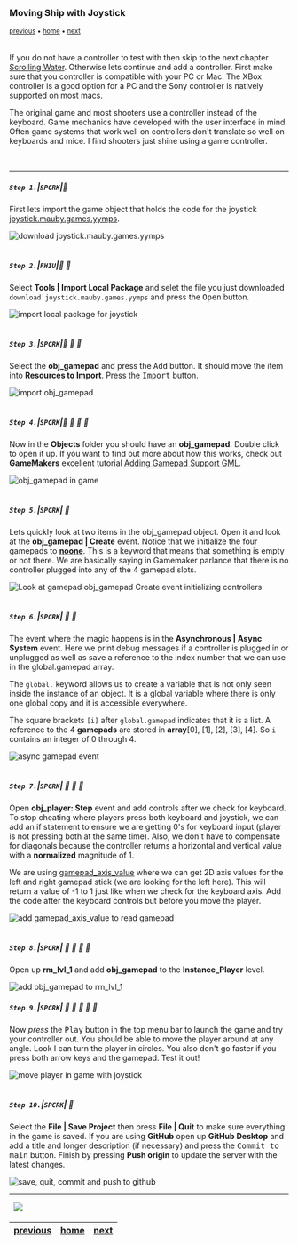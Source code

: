 <img src="https://via.placeholder.com/1000x4/45D7CA/45D7CA" alt="drawing" height="4px"/>

### Moving Ship with Joystick

<sub>[previous](../keyboard/README.md#user-content-moving-ship-with-keyboard) • [home](../README.md#user-content-gms2-top-down-shooter) • [next](../scrolling-water/README.md#user-content-scrolling-water)</sub>

<img src="https://via.placeholder.com/1000x4/45D7CA/45D7CA" alt="drawing" height="4px"/>

If you do not have a controller to test with then skip to the next chapter [Scrolling Water](scrolling-water/README.md#user-content-scrolling-water).  Otherwise lets continue and add a controller.  First make sure that you controller is compatible with your PC or Mac.  The XBox controller is a good option for a PC and the Sony controller is natively supported on most macs.

The original game and most shooters use a controller instead of the keyboard.  Game mechanics have developed with the user interface in mind.  Often game systems that work well on controllers don't translate so well on keyboards and mice.  I find shooters just shine using a game controller.

<br>

---


##### `Step 1.`\|`SPCRK`|:small_blue_diamond:

First lets import the game object that holds the code for the joystick [joystick.mauby.games.yymps](../Assets/Objects/joystick.mauby.games.yymps).

![download joystick.mauby.games.yymps](images/downloadAsset.png)

<img src="https://via.placeholder.com/500x2/45D7CA/45D7CA" alt="drawing" height="2px" alt = ""/>

##### `Step 2.`\|`FHIU`|:small_blue_diamond: :small_blue_diamond: 

Select **Tools | Import Local Package** and selet the file you just downloaded `download joystick.mauby.games.yymps` and press the <kbd>Open</kbd> button.

![import local package for joystick](images/importLocalPackage.png)

<img src="https://via.placeholder.com/500x2/45D7CA/45D7CA" alt="drawing" height="2px" alt = ""/>

##### `Step 3.`\|`SPCRK`|:small_blue_diamond: :small_blue_diamond: :small_blue_diamond:

Select the **obj_gamepad** and press the <kbd>Add</kbd> button.  It should move the item into **Resources to Import**.  Press the <kbd>Import</kbd> button.

![import obj_gamepad](images/importGamepad.png)

<img src="https://via.placeholder.com/500x2/45D7CA/45D7CA" alt="drawing" height="2px" alt = ""/>

##### `Step 4.`\|`SPCRK`|:small_blue_diamond: :small_blue_diamond: :small_blue_diamond: :small_blue_diamond:

Now in the **Objects** folder you should have an **obj_gamepad**.  Double click to open it up. If you want to find out more about how this works, check out **GameMakers** excellent tutorial [Adding Gamepad Support GML](https://marketplace.yoyogames.com/assets/5785/adding-gamepad-support-gml).

![obj_gamepad in game](images/objGamepad.png)

<img src="https://via.placeholder.com/500x2/45D7CA/45D7CA" alt="drawing" height="2px" alt = ""/>

##### `Step 5.`\|`SPCRK`| :small_orange_diamond:

Lets quickly look at two items in the obj_gamepad object.  Open it and look at the **obj_gamepad | Create** event.  Notice that we initialize the four gamepads to **[noone](https://manual.yoyogames.com/GameMaker_Language/GML_Overview/Instance_Keywords.htm)**.  This is a keyword that means that something is empty or not there.  We are basically saying in Gamemaker parlance that there is no controller plugged into any of the 4 gamepad slots.

![Look at gamepad obj_gamepad Create event initializing controllers](images/InititalizeGamepadsToNoone.png)

<img src="https://via.placeholder.com/500x2/45D7CA/45D7CA" alt="drawing" height="2px" alt = ""/>

##### `Step 6.`\|`SPCRK`| :small_orange_diamond: :small_blue_diamond:

The event where the magic happens is in the **Asynchronous | Async System** event.  Here we print debug messages if a controller is plugged in or unplugged as well as save a reference to the index number that we can use in the global.gamepad array. 

The `global.` keyword allows us to create a variable that is not only seen inside the instance of an object.  It is a global variable where there is only one global copy and it is accessible everywhere. 

The square brackets `[i]` after `global.gamepad` indicates that it is a list.  A reference to the 4 **gamepads** are stored in **array**[0], [1], [2], [3], [4]. So `i` contains an integer of 0 through 4.

![async gamepad event](images/AsyncGamepad.png)

<img src="https://via.placeholder.com/500x2/45D7CA/45D7CA" alt="drawing" height="2px" alt = ""/>

##### `Step 7.`\|`SPCRK`| :small_orange_diamond: :small_blue_diamond: :small_blue_diamond:

Open **obj_player: Step** event and add controls after we check for keyboard. To stop cheating where players press both keyboard and joystick, we can add an if statement to ensure we are getting 0's for keyboard input (player is not pressing both at the same time).  Also, we don't have to compensate for diagonals because the controller returns a horizontal and vertical value with a **normalized** magnitude of 1.

We are using [gamepad_axis_value](https://manual.yoyogames.com/GameMaker_Language/GML_Reference/Game_Input/GamePad_Input/gamepad_axis_value.htm) where we can get 2D axis values for the left and right gamepad stick (we are looking for the left here). This will return a value of -1 to 1 just like when we check for the keyboard axis. Add the code after the keyboard controls but before you move the player. 

![add gamepad_axis_value to read gamepad](images/AddControllerToGame.png)

<img src="https://via.placeholder.com/500x2/45D7CA/45D7CA" alt="drawing" height="2px" alt = ""/>

##### `Step 8.`\|`SPCRK`| :small_orange_diamond: :small_blue_diamond: :small_blue_diamond: :small_blue_diamond:

Open up **rm_lvl_1** and add **obj_gamepad** to the **Instance_Player** level.

![add obj_gamepad to rm_lvl_1](images/addGamepadToLevel.png)

##### `Step 9.`\|`SPCRK`| :small_orange_diamond: :small_blue_diamond: :small_blue_diamond: :small_blue_diamond: :small_blue_diamond:

Now *press* the <kbd>Play</kbd> button in the top menu bar to launch the game and try your controller out.  You should be able to move the player around at any angle.  Look I can turn the player in circles.  You also don't go faster if you press both arrow keys and the gamepad.  Test it out!

![move player in game with joystick](images/GameadControllingShip.gif)

<img src="https://via.placeholder.com/500x2/45D7CA/45D7CA" alt="drawing" height="2px" alt = ""/>

##### `Step 10.`\|`SPCRK`| :large_blue_diamond:

Select the **File | Save Project** then press **File | Quit** to make sure everything in the game is saved. If you are using **GitHub** open up **GitHub Desktop** and add a title and longer description (if necessary) and press the <kbd>Commit to main</kbd> button. Finish by pressing **Push origin** to update the server with the latest changes.

![save, quit, commit and push to github](images/GitHub.png)



___


<img src="https://via.placeholder.com/1000x4/dba81a/dba81a" alt="drawing" height="4px" alt = ""/>

<img src="https://via.placeholder.com/1000x100/45D7CA/000000/?text=Next Up - Scrolling Water">
<img src="https://via.placeholder.com/1000x4/dba81a/dba81a" alt="drawing" height="4px" alt = ""/>

| [previous](../keyboard/README.md#user-content-moving-ship-with-keyboard)| [home](../README.md#user-content-gms2-top-down-shooter) | [next](../scrolling-water/README.md#user-content-scrolling-water)|
|---|---|---|
